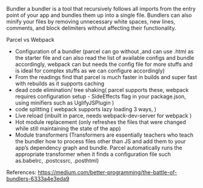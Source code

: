 Bundler
a bundler is a tool that recursively follows all imports from the entry point of your app and bundles them up into a single file. Bundlers can also minify your files by removing unnecessary white spaces, new lines, comments, and block delimiters without affecting their functionality.

Parcel vs Webpack
- Configuration of a bundler (parcel can go without ,and can use .html as the starter file and can also read the list of available configs and bundle accordingly, webpack can but needs the config file for more stuffs and is ideal for complex stuffs as we can configure accordingly)
- From the readings find that parcel is much faster in builds and super fast with rebuilds as it supports caching
- dead code elimination/ tree shaking( parcel supports these, webpack requires configuration setup - SideEffects flag in your package.json, using minifiers such as UglifyJSPlugin )
- code splitting ( webpack supports lazy loading 3 ways, )
- Live reload (inbuilt in parce, needs webpack-dev-server for webpack )
- Hot module replacement (only refreshes the files that were changed while still maintaining the state of the app)
- Module transformers (Transformers are essentially teachers who teach the bundler how to process files other than JS and add them to your app’s dependency graph and bundle. Parcel automatically runs the appropriate transformer when it finds a configuration file such as.babelrc, .postcssrc, .posthtml)

References: https://medium.com/better-programming/the-battle-of-bundlers-6333a4e3eda9
